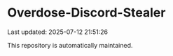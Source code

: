 # Overdose-Discord-Stealer

Last updated: 2025-07-12 21:51:26

This repository is automatically maintained.
